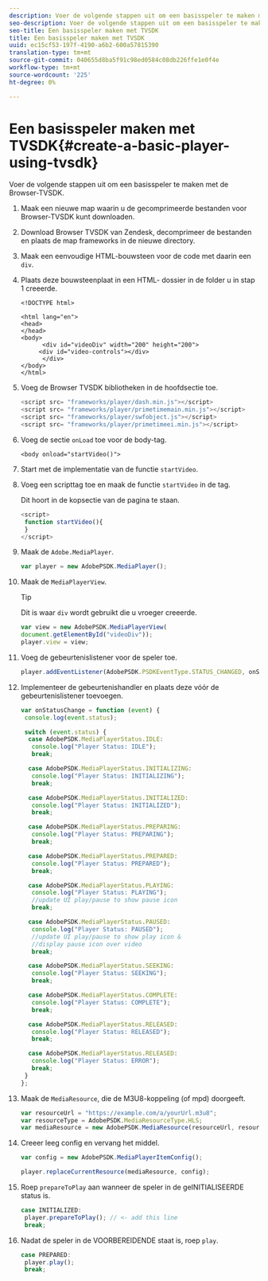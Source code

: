 ```yaml
---
description: Voer de volgende stappen uit om een basisspeler te maken met de Browser-TVSDK.
seo-description: Voer de volgende stappen uit om een basisspeler te maken met de Browser-TVSDK.
seo-title: Een basisspeler maken met TVSDK
title: Een basisspeler maken met TVSDK
uuid: ec15cf53-197f-4190-a6b2-600a57815390
translation-type: tm+mt
source-git-commit: 040655d8ba5f91c98ed0584c08db226ffe1e0f4e
workflow-type: tm+mt
source-wordcount: '225'
ht-degree: 0%

---
```



# Een basisspeler maken met TVSDK{#create-a-basic-player-using-tvsdk}

Voer de volgende stappen uit om een basisspeler te maken met de Browser-TVSDK.

1. Maak een nieuwe map waarin u de gecomprimeerde bestanden voor Browser-TVSDK kunt downloaden.
1. Download Browser TVSDK van Zendesk, decomprimeer de bestanden en plaats de map frameworks in de nieuwe directory.
1. Maak een eenvoudige HTML-bouwsteen voor de code met daarin een `div`.
1. Plaats deze bouwsteenplaat in een HTML- dossier in de folder u in stap 1 creeerde.

   ```
   <!DOCTYPE html> 
   
   <html lang="en"> 
   <head> 
   </head> 
   <body> 
         <div id="videoDiv" width="200" height="200"> 
        <div id="video-controls"></div> 
         </div> 
   </body> 
   </html>
   ```

1. Voeg de Browser TVSDK bibliotheken in de hoofdsectie toe.

   ```js
   <script src= "frameworks/player/dash.min.js"></script> 
   <script src= "frameworks/player/primetimemain.min.js"></script> 
   <script src= "frameworks/player/swfobject.js"></script> 
   <script src= "frameworks/player/primetimeei.min.js"></script>
   ```

1. Voeg de sectie `onLoad` toe voor de body-tag.

   ```
   <body onload="startVideo()">
   ```

1. Start met de implementatie van de functie `startVideo`.
1. Voeg een scripttag toe en maak de functie `startVideo` in de tag.

   Dit hoort in de kopsectie van de pagina te staan.

   ```js
   <script> 
    function startVideo(){ 
    } 
   </script>
   ```

1. Maak de `Adobe.MediaPlayer`.

   ```js
   var player = new AdobePSDK.MediaPlayer();
   ```

1. Maak de `MediaPlayerView`.

   >[!TIP]
   >
   >Dit is waar `div` wordt gebruikt die u vroeger creeerde.

   ```js
   var view = new AdobePSDK.MediaPlayerView( 
   document.getElementById("videoDiv")); 
   player.view = view;
   ```

1. Voeg de gebeurtenislistener voor de speler toe.

   ```js
   player.addEventListener(AdobePSDK.PSDKEventType.STATUS_CHANGED, onStatusChange);
   ```

1. Implementeer de gebeurtenishandler en plaats deze vóór de gebeurtenislistener toevoegen.

   ```js
   var onStatusChange = function (event) { 
    console.log(event.status); 
   
    switch (event.status) { 
     case AdobePSDK.MediaPlayerStatus.IDLE: 
      console.log("Player Status: IDLE"); 
      break; 
   
     case AdobePSDK.MediaPlayerStatus.INITIALIZING: 
      console.log("Player Status: INITIALIZING"); 
      break; 
   
     case AdobePSDK.MediaPlayerStatus.INITIALIZED: 
      console.log("Player Status: INITIALIZED"); 
      break; 
   
     case AdobePSDK.MediaPlayerStatus.PREPARING: 
      console.log("Player Status: PREPARING"); 
      break; 
   
     case AdobePSDK.MediaPlayerStatus.PREPARED: 
      console.log("Player Status: PREPARED"); 
      break; 
   
     case AdobePSDK.MediaPlayerStatus.PLAYING: 
      console.log("Player Status: PLAYING"); 
      //update UI play/pause to show pause icon 
      break; 
   
     case AdobePSDK.MediaPlayerStatus.PAUSED: 
      console.log("Player Status: PAUSED"); 
      //update UI play/pause to show play icon & 
      //display pause icon over video 
      break; 
   
     case AdobePSDK.MediaPlayerStatus.SEEKING: 
      console.log("Player Status: SEEKING"); 
      break; 
   
     case AdobePSDK.MediaPlayerStatus.COMPLETE: 
      console.log("Player Status: COMPLETE"); 
      break; 
   
     case AdobePSDK.MediaPlayerStatus.RELEASED: 
      console.log("Player Status: RELEASED"); 
      break; 
   
     case AdobePSDK.MediaPlayerStatus.RELEASED: 
      console.log("Player Status: ERROR"); 
      break; 
    } 
   }; 
   ```

1. Maak de `MediaResource`, die de M3U8-koppeling (of mpd) doorgeeft.

   ```js
   var resourceUrl = "https://example.com/a/yourUrl.m3u8"; 
   var resourceType = AdobePSDK.MediaResourceType.HLS; 
   var mediaResource = new AdobePSDK.MediaResource(resourceUrl, resourceType, null, false);
   ```

1. Creeer leeg config en vervang het middel.

   ```js
   var config = new AdobePSDK.MediaPlayerItemConfig(); 
   
   player.replaceCurrentResource(mediaResource, config);
   ```

1. Roep `prepareToPlay` aan wanneer de speler in de geINITIALISEERDE status is.

   ```js
   case INITIALIZED: 
    player.prepareToPlay(); // <- add this line 
    break;
   ```

1. Nadat de speler in de VOORBEREIDENDE staat is, roep `play`.

   ```js
   case PREPARED: 
    player.play(); 
    break;
   ```

